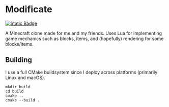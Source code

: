 # Modificate
<a href="http://raja.rocks/projects/E100P0618A00.html"><img alt="Static Badge" src="https://img.shields.io/badge/raja.rocks-E100P0618A00-lightgray?style=flat-square"></a>

A Minecraft clone made for me and my friends. Uses Lua for implementing game mechanics such as blocks, items, and (hopefully) rendering for some blocks/items.

## Building

I use a full CMake buildsystem since I deploy across platforms (primarily Linux and macOS).

```
mkdir build
cd build
cmake ..
cmake --build .
```

